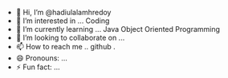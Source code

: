 - 👋 Hi, I’m @hadiulalamhredoy
- 👀 I’m interested in ... Coding
- 🌱 I’m currently learning ... Java Object Oriented Programming 
- 💞️ I’m looking to collaborate on ...
- 📫 How to reach me .. github .
- 😄 Pronouns: ... 
- ⚡ Fun fact: ...

<!---
hadiulalamhredoy/hadiulalamhredoy is a ✨ special ✨ repository because its `README.md` (this file) appears on your GitHub profile.
You can click the Preview link to take a look at your changes.
--->
